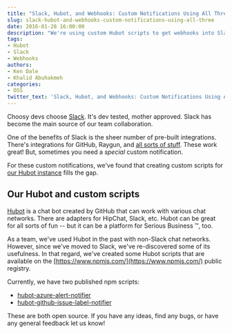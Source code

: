```yaml
---
title: "Slack, Hubot, and Webhooks: Custom Notifications Using All Three"
slug: slack-hubot-and-webhooks-custom-notifications-using-all-three
date: 2016-01-28 16:00:00
description: "We're using custom Hubot scripts to get webhooks into Slack!"
tags:
- Hubot
- Slack
- Webhooks
authors:
- Ken Dale
- Khalid Abuhakmeh
categories:
- OSS
twitter_text: 'Slack, Hubot, and Webhooks: Custom Notifications Using All Three'
---
```


Choosy devs choose [Slack](https://slack.com/). It's dev tested, mother approved. Slack has become the main source of our team collaboration.

One of the benefits of Slack is the sheer number of pre-built integrations. There's integrations for GitHub, Raygun, and [all sorts of stuff](https://slack.com/apps). These work great! But, sometimes you need a *special* custom notification.

For these custom notifications, we've found that creating custom scripts for [our Hubot instance](https://github.com/ritterim/hubot) fills the gap.

## Our Hubot and custom scripts

[Hubot](https://hubot.github.com/) is a chat bot created by GitHub that can work with various chat networks. There are adapters for HipChat, Slack, etc. Hubot can be great for all sorts of fun -- but it can be a platform for Serious Business &trade;, too.

As a team, we've used Hubot in the past with non-Slack chat networks. However, since we've moved to Slack, we've re-discovered some of its usefulness. In that regard, we've created some Hubot scripts that are available on the [https://www.npmjs.com/](https://www.npmjs.com/) public registry.

Currently, we have two published npm scripts:

- [hubot-azure-alert-notifier](https://www.npmjs.com/package/hubot-azure-alert-notifier)
- [hubot-github-issue-label-notifier](https://www.npmjs.com/package/hubot-github-issue-label-notifier)

These are both open source. If you have any ideas, find any bugs, or have any general feedback let us know!
